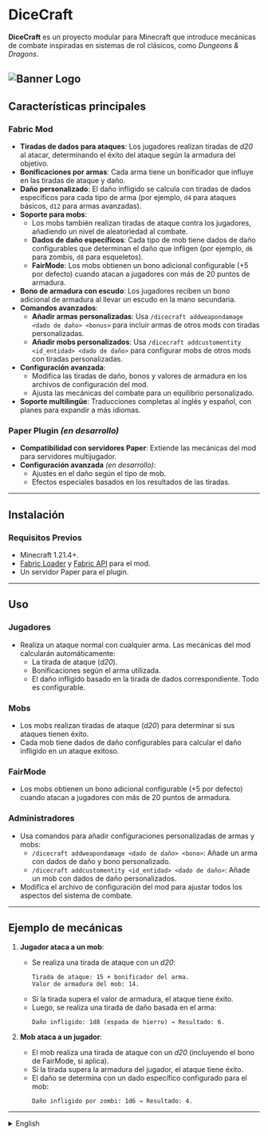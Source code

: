 # DiceCraft

**DiceCraft** es un proyecto modular para Minecraft que introduce mecánicas de combate inspiradas en sistemas de rol clásicos, como *Dungeons & Dragons*.

![Banner Logo](https://cdn.modrinth.com/data/MrR8fKPi/images/616c4847a32c8cf941ea3127cd4b4875e65b06a0.png)
---

## Características principales

### **Fabric Mod**
- **Tiradas de dados para ataques**: Los jugadores realizan tiradas de *d20* al atacar, determinando el éxito del ataque según la armadura del objetivo.
- **Bonificaciones por armas**: Cada arma tiene un bonificador que influye en las tiradas de ataque y daño.
- **Daño personalizado**: El daño infligido se calcula con tiradas de dados específicos para cada tipo de arma (por ejemplo, `d4` para ataques básicos, `d12` para armas avanzadas).
- **Soporte para mobs**:
    - Los mobs también realizan tiradas de ataque contra los jugadores, añadiendo un nivel de aleatoriedad al combate.
    - **Dados de daño específicos**: Cada tipo de mob tiene dados de daño configurables que determinan el daño que infligen (por ejemplo, `d6` para zombis, `d8` para esqueletos).
    - **FairMode**: Los mobs obtienen un bono adicional configurable (+5 por defecto) cuando atacan a jugadores con más de 20 puntos de armadura.
- **Bono de armadura con escudo**: Los jugadores reciben un bono adicional de armadura al llevar un escudo en la mano secundaria.
- **Comandos avanzados**:
    - **Añadir armas personalizadas**: Usa `/dicecraft addweapondamage <dado de daño> <bonus>` para incluir armas de otros mods con tiradas personalizadas.
    - **Añadir mobs personalizados**: Usa `/dicecraft addcustomentity <id_entidad> <dado de daño>` para configurar mobs de otros mods con tiradas personalizadas.
- **Configuración avanzada**:
    - Modifica las tiradas de daño, bonos y valores de armadura en los archivos de configuración del mod.
    - Ajusta las mecánicas del combate para un equilibrio personalizado.
- **Soporte multilingüe**: Traducciones completas al inglés y español, con planes para expandir a más idiomas.

### **Paper Plugin *(en desarrollo)***
- **Compatibilidad con servidores Paper**: Extiende las mecánicas del mod para servidores multijugador.
- **Configuración avanzada** *(en desarrollo)*:
    - Ajustes en el daño según el tipo de mob.
    - Efectos especiales basados en los resultados de las tiradas.

---

## Instalación

### **Requisitos Previos**
- Minecraft 1.21.4+.
- [Fabric Loader](https://fabricmc.net/use) y [Fabric API](https://modrinth.com/mod/fabric-api) para el mod.
- Un servidor Paper para el plugin.

---

## Uso

### **Jugadores**
- Realiza un ataque normal con cualquier arma. Las mecánicas del mod calcularán automáticamente:
    - La tirada de ataque (*d20*).
    - Bonificaciones según el arma utilizada.
    - El daño infligido basado en la tirada de dados correspondiente.
Todo es configurable.

### **Mobs**
- Los mobs realizan tiradas de ataque (*d20*) para determinar si sus ataques tienen éxito.
- Cada mob tiene dados de daño configurables para calcular el daño infligido en un ataque exitoso.

### **FairMode**
- Los mobs obtienen un bono adicional configurable (+5 por defecto) cuando atacan a jugadores con más de 20 puntos de armadura.

### **Administradores**
- Usa comandos para añadir configuraciones personalizadas de armas y mobs:
    - `/dicecraft addweapondamage <dado de daño> <bono>`: Añade un arma con dados de daño y bono personalizado.
    - `/dicecraft addcustomentity <id_entidad> <dado de daño>`: Añade un mob con dados de daño personalizados.
- Modifica el archivo de configuración del mod para ajustar todos los aspectos del sistema de combate.

---

## Ejemplo de mecánicas

1. **Jugador ataca a un mob**:
    - Se realiza una tirada de ataque con un *d20*:
      ```
      Tirada de ataque: 15 + bonificador del arma.
      Valor de armadura del mob: 14.
      ```
    - Si la tirada supera el valor de armadura, el ataque tiene éxito.
    - Luego, se realiza una tirada de daño basada en el arma:
      ```
      Daño infligido: 1d8 (espada de hierro) → Resultado: 6.
      ```

2. **Mob ataca a un jugador**:
    - El mob realiza una tirada de ataque con un *d20* (incluyendo el bono de FairMode, si aplica).
    - Si la tirada supera la armadura del jugador, el ataque tiene éxito.
    - El daño se determina con un dado específico configurado para el mob:
      ```
      Daño infligido por zombi: 1d6 → Resultado: 4.
      ```

---

<details><summary>English</summary>

# DiceCraft

**DiceCraft** is a modular project for Minecraft that introduces combat mechanics inspired by classic role-playing systems, such as *Dungeons & Dragons*.

![Banner Logo](https://cdn.modrinth.com/data/MrR8fKPi/images/616c4847a32c8cf941ea3127cd4b4875e65b06a0.png)
---

## Main Features

### **Fabric Mod**
- **Attack Dice Rolls**: Players roll a *d20* when attacking, determining the success of the attack based on the target's armor.
- **Weapon Bonuses**: Each weapon has a bonus that influences both attack rolls and damage rolls.
- **Custom Damage**: Damage dealt is calculated using specific dice rolls for each weapon type (e.g., `d4` for basic attacks, `d12` for advanced weapons).
- **Mob Support**:
    - Mobs also roll attack dice against players, adding an element of randomness to combat.
    - **Specific Damage Dice**: Each mob type has configurable damage dice that determine the damage they deal (e.g., `d6` for zombies, `d8` for skeletons).
    - **FairMode**: Mobs gain an additional configurable bonus (+5 by default) when attacking players with more than 20 armor points.
- **Shield Armor Bonus**: Players receive an additional armor bonus when holding a shield in their offhand.
- **Advanced Commands**:
    - **Add Custom Weapons**: Use `/dicecraft addweapondamage <damage dice> <bonus>` to include weapons from other mods with custom rolls.
    - **Add Custom Mobs**: Use `/dicecraft addcustomentity <entity_id> <damage dice>` to configure mobs from other mods with custom rolls.
- **Advanced Configuration**:
    - Modify damage rolls, bonuses, and armor values in the mod’s configuration files.
    - Customize combat mechanics for better balance.
- **Multilingual Support**: Full translations in English and Spanish, with plans to expand to more languages.

### **Paper Plugin *(in development)***
- **Paper Server Compatibility**: Extends the mod’s mechanics to multiplayer servers.
- **Advanced Configuration** *(in development)*:
    - Adjust damage based on mob types.
    - Special effects based on dice roll outcomes.

---

## Installation

### **Requirements**
- Minecraft 1.21.4+.
- [Fabric Loader](https://fabricmc.net/use) and [Fabric API](https://modrinth.com/mod/fabric-api) for the mod.
- A Paper server for the plugin.

---

## Usage

### **Players**
- Perform a normal attack with any weapon. The mod’s mechanics will automatically calculate:
    - The attack roll (*d20*).
    - Bonuses based on the weapon used.
    - The damage dealt based on the corresponding dice roll.
Everything is configurable.

### **Mobs**
- Mobs perform attack rolls (*d20*) to determine if their attacks hit.
- Each mob has configurable damage dice to calculate the damage dealt on a successful attack.

### **FairMode**
- Mobs gain an additional configurable bonus (+5 by default) when attacking players with more than 20 armor points.

### **Administrators**
- Use commands to add custom weapon and mob configurations:
    - `/dicecraft addweapondamage <damage dice> <bonus>`: Add a weapon with custom damage dice and bonus.
    - `/dicecraft addcustomentity <entity_id> <damage dice>`: Add a mob with custom damage dice.
- Modify the mod's configuration file to adjust all aspects of the combat system.

---

## Example Mechanics

1. **Player attacks a mob**:
    - An attack roll with a *d20* is made:
      ```
      Attack roll: 15 + weapon bonus.
      Mob armor value: 14.
      ```
    - If the roll exceeds the armor value, the attack succeeds.
    - Then, a damage roll based on the weapon is made:
      ```
      Damage dealt: 1d8 (iron sword) → Result: 6.
      ```

2. **Mob attacks a player**:
    - The mob rolls an attack with a *d20* (including the FairMode bonus, if applicable).
    - If the roll exceeds the player’s armor, the attack succeeds.
    - Damage is determined with a specific dice roll configured for the mob:
      ```
      Damage dealt by zombie: 1d6 → Result: 4.
      ```

---

</details>
